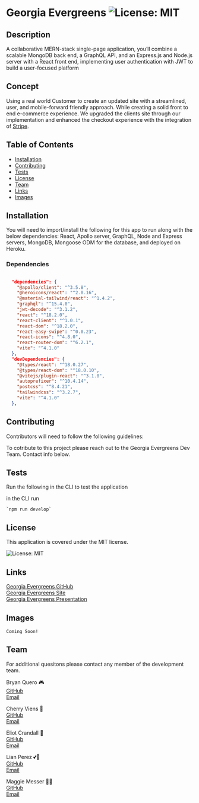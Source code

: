 # Georgia Evergreens  ![License: MIT](https://img.shields.io/badge/License-MIT-yellow.svg)

  ## Description

  A collaborative MERN-stack single-page application, you’ll combine a scalable MongoDB back end, a GraphQL API, and an Express.js and Node.js server with a React front end, implementing user authentication with JWT to build a user-focused platform

  ## Concept

  Using a real world Customer to create an updated site with a streamlined, user, and mobile-forward friendly approach. While creating a solid front to end e-commerce experience. We upgraded the clients site through our implementation and enhanced the checkout experience with the integration of [Stripe](https://stripe.com/).

  
  ## Table of Contents
  
  - [Installation](#installation)
  - [Contributing](#contributing)
  - [Tests](#tests)
  - [License](#license)
  - [Team](#team)
  - [Links](#links)
  - [Images](#images)
  
  ## Installation

  You will need to import/install the following for this app to run along with the below dependencies:
  React, Apollo server, GraphQL, Node and Express servers, MongoDB, Mongoose ODM for the database, and deployed on Heroku.
  
  ### Dependencies
```json

  "dependencies": {
    "@apollo/client": "^3.5.8",
    "@heroicons/react": "^2.0.16",
    "@material-tailwind/react": "^1.4.2",
    "graphql": "^15.4.0",
    "jwt-decode": "^3.1.2",
    "react": "^18.2.0",
    "react-client": "^1.0.1",
    "react-dom": "^18.2.0",
    "react-easy-swipe": "^0.0.23",
    "react-icons": "^4.8.0",
    "react-router-dom": "^6.2.1",
    "vite": "^4.1.0"
  },
  "devDependencies": {
    "@types/react": "^18.0.27",
    "@types/react-dom": "^18.0.10",
    "@vitejs/plugin-react": "^3.1.0",
    "autoprefixer": "^10.4.14",
    "postcss": "^8.4.21",
    "tailwindcss": "^3.2.7",
    "vite": "^4.1.0"
  },
  ```

  ## Contributing

  Contributors will need to follow the following guidelines: 

   To cotribute to this project please reach out to the Georgia Evergreens Dev Team. Contact info below.

  ## Tests

   Run the following in the CLI to test the application
   
   in the CLI run
   
    `npm run develop`

   ## License

  This application is covered under the MIT license.  
  
   ![License: MIT](https://img.shields.io/badge/License-MIT-yellow.svg)

   ## Links

   [Georgia Evergreens GitHub](https://github.com/magmesser/georgia-evergreens)  
   [Georgia Evergreens Site](https://georgia-evergreens.herokuapp.com/)  
   [Georgia Evergreens Presentation](https://www.canva.com/design/DAFd-ZusWGM/OdWZNNmesvYQDNnJA5wSAA/view?utm_content=DAFd-ZusWGM&utm_campaign=designshare&utm_medium=link2&utm_source=sharebutton)

   ## Images

   `Coming Soon!`


   ## Team

   For additional quesitons please contact any member of the development team.

   Bryan Quero 🎮  
   [GitHub](https://github.com/Bryan3D)  
   [Email](mailto:bryanq2008@live.com?subject=[GitHub]%20Georgia%20Evergreens%20Question)

   Cherry Viens 🍒  
   [GitHub](https://github.com/CherryElla)  
   [Email](mailto:Cherieella@icloud.com?subject=[GitHub]%20Georgia%20Evergreens%20Question)

   Eliot Crandall 🍎  
   [GitHub](https://github.com/ejc10d)  
   [Email](mailto:eliotjay313@gmail.com?subject=[GitHub]%20Georgia%20Evergreens%20Question)

   Lian Perez 💕🍪  
   [GitHub](https://github.com/laps22)  
   [Email](mailto:lianaurora@gmail.com?subject=[GitHub]%20Georgia%20Evergreens%20Question)

   Maggie Messer 🧝‍♀️  
   [GitHub](https://github.com/magmesser)  
   [Email](mailto:magmesser@gmail.com?subject=[GitHub]%20Georgia%20Evergreens%20Question)
   
